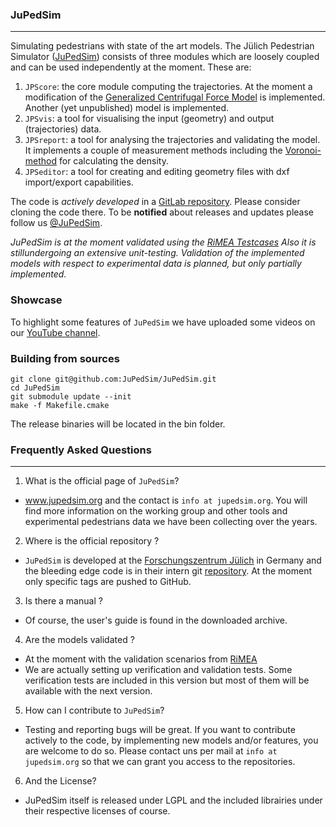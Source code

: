### JuPedSim
------------
Simulating pedestrians with state of the art models.
The Jülich Pedestrian Simulator ([JuPedSim](http://www.jupedsim.org)) consists of three modules which are loosely
coupled and can be used independently at the moment. These are:

1. `JPScore`: the core module computing the trajectories. At the moment a modification of the [Generalized Centrifugal Force Model](http://arxiv.org/abs/1008.4297) is implemented. Another (yet unpublished) model is implemented.
2. `JPSvis`: a tool for visualising the input (geometry) and output (trajectories) data.
3. `JPSreport`: a tool for analysing the trajectories and validating the
model. It implements a couple of measurement methods including the [Voronoi-method](http://dx.doi.org/10.1016/j.physa.2009.12.015) for calculating the density.
4.  `JPSeditor`: a tool for creating and editing geometry files with dxf import/export capabilities.

The code is *actively developed* in a [GitLab repository](https://cst.version.fz-juelich.de/public/projects). Please consider cloning the code there.  To be **notified** about releases and updates please follow us [@JuPedSim](https://twitter.com/JuPedSim).

*JuPedSim is at the moment validated using the [RiMEA Testcases](http://www.rimea.de) Also it is stillundergoing an extensive unit-testing. Validation of the implemented models with respect to experimental data is planned, but only partially implemented.*

### Showcase

To highlight some features of `JuPedSim` we have uploaded  some videos on
our [YouTube channel](https://www.youtube.com/user/JuPedSim).

### Building from sources
```shell
git clone git@github.com:JuPedSim/JuPedSim.git
cd JuPedSim
git submodule update --init
make -f Makefile.cmake
```
The release binaries will be located in the bin folder.

### Frequently Asked Questions
-------------------------------
1. What is the official page of `JuPedSim`?
  * www.jupedsim.org and the contact is `info at jupedsim.org`. You will find more information on the working group and other tools and experimental pedestrians data we have been collecting over the years.

2. Where is the official repository ?
 * `JuPedSim` is developed at the [Forschungszentrum Jülich](http://www.fz-juelich.de) in Germany and the bleeding edge code is in their intern git [repository](http://cst.version.fz-juelich.de). At the moment only specific tags are pushed to GitHub.

3. Is there a manual ?
 * Of course, the user's guide is found in the downloaded archive.

4. Are the models validated ?
 * At the moment with the validation scenarios from [RiMEA](http://www.rimea.de)
 * We are actually setting up verification and validation tests. Some verification tests are included in this version but most of them will be available with the next version.

5. How can I contribute to `JuPedSim`?
 * Testing and reporting bugs will be great. If you want to contribute actively to the code, by implementing new models and/or features, you are welcome to do so. Please contact uns per mail at
 `info at jupedsim.org` so that we can grant you access to the repositories.

6. And the License?
  * JuPedSim itself is released under LGPL and the included librairies under their respective licenses of course.
